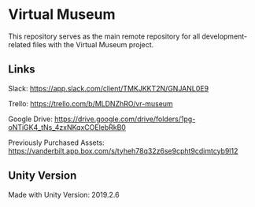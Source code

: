# Virtual Museum
This repository serves as the main remote repository for all development-related files with the Virtual Museum project.  

## Links
Slack: https://app.slack.com/client/TMKJKKT2N/GNJANL0E9

Trello: https://trello.com/b/MLDNZhRO/vr-museum

Google Drive: https://drive.google.com/drive/folders/1pg-oNTiGK4_tNs_4zxNKqxCOElebRkB0

Previously Purchased Assets: https://vanderbilt.app.box.com/s/tyheh78q32z6se9cpht9cdimtcyb9l12

## Unity Version
Made with Unity Version: 2019.2.6
